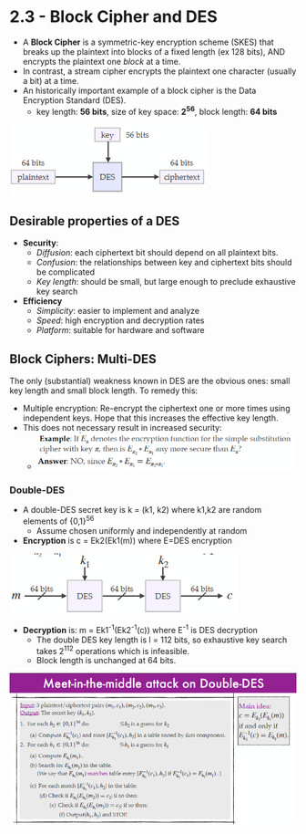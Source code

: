 # 2.3 - Block Cipher and DES

- A **Block Cipher** is a symmetric-key encryption scheme (SKES) that breaks up the plaintext into blocks of a fixed length (ex 128 bits), AND encrypts the plaintext one *block* at a time.
- In contrast, a stream cipher encrypts the plaintext one character (usually a bit) at a time.
- An historically important example of a block cipher is the Data Encryption Standard (DES).
  - key length: **56 bits**, size of key space: **2<sup>56</sup>**, block length: **64 bits**

![alt text](../imgs/2/des.png)

## Desirable properties of a DES

- **Security**:
  - *Diffusion*: each ciphertext bit should depend on all plaintext bits.
  - *Confusion*: the relationships between key and ciphertext bits should be complicated
  - *Key length*: should be small, but large enough to preclude exhaustive key search
- **Efficiency**
  - *Simplicity*: easier to implement and analyze
  - *Speed*: high encryption and decryption rates
  - *Platform*: suitable for hardware and software

## Block Ciphers: Multi-DES

The only (substantial) weakness known in DES are the obvious ones: small key length and small block length. To remedy this:

- Multiple encryption: Re-encrypt the ciphertext one or more times using independent keys. Hope that this increases the effective key length.
- This does not necessary result in increased security:
  - ![alt text](../imgs/2/epi21.png)

### Double-DES

- A double-DES secret key is k = (k1, k2) where k1,k2 are random elements of {0,1}<sup>56</sup>
  - Assume chosen uniformly and independently at random
- **Encryption** is c = Ek2(Ek1(m)) where E=DES encryption

![alt text](../imgs/2/doubledes.png)

- **Decryption** is: m = Ek1<sup>-1</sup>(Ek2<sup>-1</sup>(c)) where E<sup>-1</sup> is DES decryption
  - The double DES key length is l = 112 bits, so exhaustive key search takes 2<sup>112</sup> operations which is infeasible.
  - Block length is unchanged at 64 bits.

![alt text](../imgs/2/meetinthemiddle.png)
